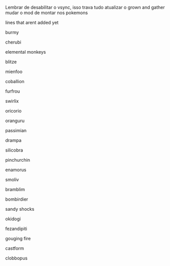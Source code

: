 Lembrar de desabilitar o vsync, isso trava tudo
atualizar o grown and gather
mudar o mod de montar nos pokemons


lines that arent added yet

burmy

cherubi

elemental monkeys

blitze

mienfoo

coballion

furfrou

swirlix

oricorio

oranguru

passimian

drampa

silicobra

pinchurchin

enamorus

smoliv

bramblim

bombirdier

sandy shocks

okidogi

fezandipiti

gouging fire

castform

clobbopus
